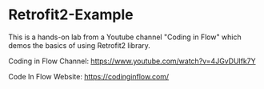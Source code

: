 # Retrofit2-Example
This is a hands-on lab from a Youtube channel "Coding in Flow"
which demos the basics of using Retrofit2 library.

Coding in Flow Channel: https://www.youtube.com/watch?v=4JGvDUlfk7Y

Code In Flow Website: https://codinginflow.com/